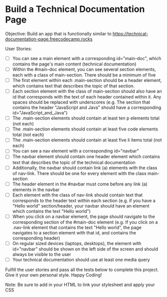 # Build a Technical Documentation Page
Objective: Build an app that is functionally similar to https://technical-documentation-page.freecodecamp.rocks

User Stories:

- [ ] You can see a main element with a corresponding id="main-doc", which
  contains the page's main content (technical documentation)
- [ ] Within the #main-doc element, you can see several section elements, each
  with a class of main-section. There should be a minimum of five
- [ ] The first element within each .main-section should be a header element,
  which contains text that describes the topic of that section.
- [ ] Each section element with the class of main-section should also have an
  id that corresponds with the text of each header contained within it. Any
  spaces should be replaced with underscores (e.g. The section that contains
  the header "JavaScript and Java" should have a corresponding
  id="JavaScript_and_Java")
- [ ] The .main-section elements should contain at least ten p elements total
  (not each)
- [ ] The .main-section elements should contain at least five code elements
  total (not each)
- [ ] The .main-section elements should contain at least five li items total
  (not each)
- [ ] You can see a nav element with a corresponding id="navbar"
- [ ] The navbar element should contain one header element which contains text
  that describes the topic of the technical documentation
- [ ] Additionally, the navbar should contain link (a) elements with the class
  of nav-link. There should be one for every element with the class
  main-section
- [ ] The header element in the #navbar must come before any link (a) elements
  in the navbar
- [ ] Each element with the class of nav-link should contain text that
  corresponds to the header text within each section (e.g. if you have a "Hello
  world" section/header, your navbar should have an element which contains the
  text "Hello world")
- [ ] When you click on a navbar element, the page should navigate to the
  corresponding section of the #main-doc element (e.g. If you click on a
  .nav-link element that contains the text "Hello world", the page navigates to
  a section element with that id, and contains the corresponding header)
- [ ] On regular sized devices (laptops, desktops), the element with
  id="navbar" should be shown on the left side of the screen and should always
  be visible to the user
- [ ] Your technical documentation should use at least one media query

Fulfill the user stories and pass all the tests below to complete this project. Give it your own personal style. Happy Coding!

Note: Be sure to add <link rel="stylesheet" href="styles.css"> in your HTML to link your stylesheet and apply your CSS
